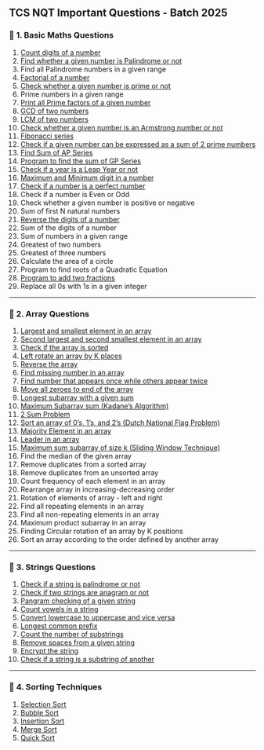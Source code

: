 
## **TCS NQT Important Questions - Batch 2025**  

### 📌 **1. Basic Maths Questions**  

1. [Count digits of a number](https://www.geeksforgeeks.org/problems/count-digits5716/0)  
2. [Find whether a given number is Palindrome or not](https://www.geeksforgeeks.org/problems/palindrome0746/1)  
3. Find all Palindrome numbers in a given range  
4. [Factorial of a number](https://www.geeksforgeeks.org/problems/factorial5739/1)  
5. [Check whether a given number is prime or not](https://www.geeksforgeeks.org/problems/prime-number2314/1)  
6. Prime numbers in a given range  
7. [Print all Prime factors of a given number](https://www.geeksforgeeks.org/problems/prime-factors5052/0)  
8. [GCD of two numbers](https://www.geeksforgeeks.org/problems/gcd-of-two-numbers3459/1)  
9. [LCM of two numbers](https://www.geeksforgeeks.org/problems/lcm-and-gcd4516/1)  
10. [Check whether a given number is an Armstrong number or not](https://www.geeksforgeeks.org/problems/armstrong-numbers2727/1)  
11. [Fibonacci series](https://www.geeksforgeeks.org/problems/nth-fibonacci-number1335/1)  
12. [Check if a given number can be expressed as a sum of 2 prime numbers](https://www.geeksforgeeks.org/problems/primes-sum5827/1)  
13. [Find Sum of AP Series](https://www.geeksforgeeks.org/problems/sum-of-ap-series4512/1)  
14. [Program to find the sum of GP Series](https://www.geeksforgeeks.org/problems/sum-of-gp2120/1)  
15. [Check if a year is a Leap Year or not](https://www.geeksforgeeks.org/problems/leap-year0943/1)  
16. [Maximum and Minimum digit in a number](https://www.geeksforgeeks.org/largest-and-smallest-digit-of-a-number/)  
17. [Check if a number is a perfect number](https://www.geeksforgeeks.org/problems/perfect-numbers3207/1)  
18. Check if a number is Even or Odd  
19. Check whether a given number is positive or negative  
20. Sum of first N natural numbers  
21. [Reverse the digits of a number](https://www.geeksforgeeks.org/problems/reverse-an-array/0)  
22. Sum of the digits of a number  
23. Sum of numbers in a given range  
24. Greatest of two numbers  
25. Greatest of three numbers  
26. Calculate the area of a circle  
27. Program to find roots of a Quadratic Equation  
28. [Program to add two fractions](https://www.geeksforgeeks.org/problems/sum-of-fractions/1)  
29. Replace all 0s with 1s in a given integer  

---

### 📌 **2. Array Questions**  

1. [Largest and smallest element in an array](https://www.geeksforgeeks.org/problems/find-minimum-and-maximum-element-in-an-array4428/1)  
2. [Second largest and second smallest element in an array](https://www.geeksforgeeks.org/problems/second-largest3735/1)  
3. [Check if the array is sorted](https://www.geeksforgeeks.org/problems/check-if-an-array-is-sorted0701/1)  
4. [Left rotate an array by K places](https://leetcode.com/problems/rotate-array/description/)  
5. [Reverse the array](https://www.geeksforgeeks.org/problems/reverse-an-array/0)  
6. [Find missing number in an array](https://www.geeksforgeeks.org/problems/missing-number-in-array1416/1)  
7. [Find number that appears once while others appear twice](https://www.geeksforgeeks.org/problems/find-the-element-that-appears-once-in-sorted-array0624/1)  
8. [Move all zeroes to end of the array](https://www.geeksforgeeks.org/problems/move-all-zeroes-to-end-of-array0751/1)  
9. [Longest subarray with a given sum](https://www.geeksforgeeks.org/problems/longest-sub-array-with-sum-k0809/1)  
10. [Maximum Subarray sum (Kadane’s Algorithm)](https://www.geeksforgeeks.org/problems/kadanes-algorithm-1587115620/1)  
11. [2 Sum Problem](https://leetcode.com/problems/two-sum/description/)  
12. [Sort an array of 0’s, 1’s, and 2’s (Dutch National Flag Problem)](https://www.geeksforgeeks.org/problems/sort-an-array-of-0s-1s-and-2s4231/1)  
13. [Majority Element in an array](https://www.geeksforgeeks.org/problems/majority-element-1587115620/1)  
14. [Leader in an array](https://www.geeksforgeeks.org/problems/leaders-in-an-array-1587115620/1)  
15. [Maximum sum subarray of size k (Sliding Window Technique)](https://www.geeksforgeeks.org/problems/max-sum-subarray-of-size-k5313/1)  
16. Find the median of the given array  
17. Remove duplicates from a sorted array  
18. Remove duplicates from an unsorted array  
19. Count frequency of each element in an array  
20. Rearrange array in increasing-decreasing order  
21. Rotation of elements of array - left and right  
22. Find all repeating elements in an array  
23. Find all non-repeating elements in an array  
24. Maximum product subarray in an array  
25. Finding Circular rotation of an array by K positions  
26. Sort an array according to the order defined by another array  

---

### 📌 **3. Strings Questions**  

1. [Check if a string is palindrome or not](https://www.geeksforgeeks.org/problems/palindrome-string0817/1)  
2. [Check if two strings are anagram or not](https://www.geeksforgeeks.org/problems/java-anagram-strings3549/0)  
3. [Pangram checking of a given string](https://www.geeksforgeeks.org/problems/pangram-strings3155/1)  
4. [Count vowels in a string](https://www.geeksforgeeks.org/problems/consonants-and-vowels-check/0)  
5. [Convert lowercase to uppercase and vice versa](https://www.geeksforgeeks.org/problems/lower-case-to-upper-case3410/1)  
6. [Longest common prefix](https://www.geeksforgeeks.org/problems/longest-common-prefix-in-an-array5129/1)  
7. [Count the number of substrings](https://www.geeksforgeeks.org/problems/count-number-of-substrings4528/1)  
8. [Remove spaces from a given string](https://www.geeksforgeeks.org/problems/remove-spaces0128/1)  
9. [Encrypt the string](https://www.geeksforgeeks.org/problems/encrypt-the-string-10337/1)  
10. [Check if a string is a substring of another](https://www.geeksforgeeks.org/check-string-substring-another/)  

---

### 📌 **4. Sorting Techniques**  

1. [Selection Sort](https://www.geeksforgeeks.org/problems/selection-sort/1)  
2. [Bubble Sort](https://www.geeksforgeeks.org/problems/bubble-sort/1)  
3. [Insertion Sort](https://www.geeksforgeeks.org/problems/insertion-sort/1)  
4. [Merge Sort](https://www.geeksforgeeks.org/problems/merge-sort/1)  
5. [Quick Sort](https://www.geeksforgeeks.org/problems/quick-sort/1)  


